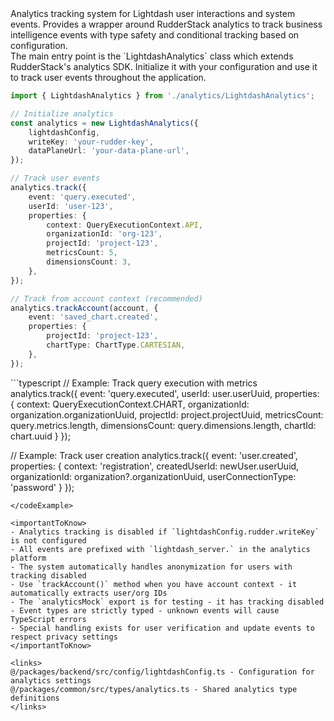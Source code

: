 <summary>
Analytics tracking system for Lightdash user interactions and system events. Provides a wrapper around RudderStack analytics to track business intelligence events with type safety and conditional tracking based on configuration.
</summary>

<howToUse>
The main entry point is the `LightdashAnalytics` class which extends RudderStack's analytics SDK. Initialize it with your configuration and use it to track user events throughout the application.

```typescript
import { LightdashAnalytics } from './analytics/LightdashAnalytics';

// Initialize analytics
const analytics = new LightdashAnalytics({
    lightdashConfig,
    writeKey: 'your-rudder-key',
    dataPlaneUrl: 'your-data-plane-url',
});

// Track user events
analytics.track({
    event: 'query.executed',
    userId: 'user-123',
    properties: {
        context: QueryExecutionContext.API,
        organizationId: 'org-123',
        projectId: 'project-123',
        metricsCount: 5,
        dimensionsCount: 3,
    },
});

// Track from account context (recommended)
analytics.trackAccount(account, {
    event: 'saved_chart.created',
    properties: {
        projectId: 'project-123',
        chartType: ChartType.CARTESIAN,
    },
});
```

</howToUse>

<codeExample>
```typescript
// Example: Track query execution with metrics
analytics.track({
    event: 'query.executed',
    userId: user.userUuid,
    properties: {
        context: QueryExecutionContext.CHART,
        organizationId: organization.organizationUuid,
        projectId: project.projectUuid,
        metricsCount: query.metrics.length,
        dimensionsCount: query.dimensions.length,
        chartId: chart.uuid
    }
});

// Example: Track user creation
analytics.track({
event: 'user.created',
properties: {
context: 'registration',
createdUserId: newUser.userUuid,
organizationId: organization?.organizationUuid,
userConnectionType: 'password'
}
});

```
</codeExample>

<importantToKnow>
- Analytics tracking is disabled if `lightdashConfig.rudder.writeKey` is not configured
- All events are prefixed with `lightdash_server.` in the analytics platform
- The system automatically handles anonymization for users with tracking disabled
- Use `trackAccount()` method when you have account context - it automatically extracts user/org IDs
- The `analyticsMock` export is for testing - it has tracking disabled
- Event types are strictly typed - unknown events will cause TypeScript errors
- Special handling exists for user verification and update events to respect privacy settings
</importantToKnow>

<links>
@/packages/backend/src/config/lightdashConfig.ts - Configuration for analytics settings
@/packages/common/src/types/analytics.ts - Shared analytics type definitions
</links>
```
